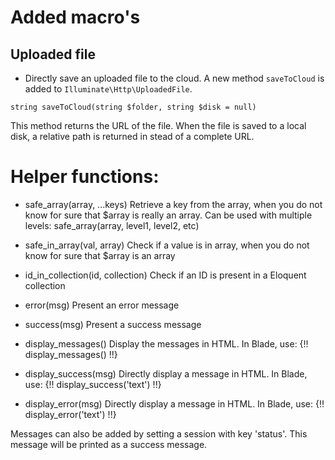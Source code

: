 # Added macro's

## Uploaded file

- Directly save an uploaded file to the cloud. A new method `saveToCloud` is added to `Illuminate\Http\UploadedFile`.

`string saveToCloud(string $folder, string $disk = null)`

This method returns the URL of the file. When the file is saved to a local disk, a relative path is returned in stead of a complete URL.

# Helper functions:

- safe_array(array, ...keys)
Retrieve a key from the array, when you do not know for sure that $array is really an array. Can be used with multiple levels:
safe_array(array, level1, level2, etc)

- safe_in_array(val, array)
Check if a value is in array, when you do not know for sure that $array is an array

- id_in_collection(id, collection)
Check if an ID is present in a Eloquent collection

- error(msg)
Present an error message

- success(msg)
Present a success message

- display_messages()
Display the messages in HTML. In Blade, use: {!! display_messages() !!}

- display_success(msg)
Directly display a message in HTML. In Blade, use: {!! display_success('text') !!}

- display_error(msg)
Directly display a message in HTML. In Blade, use: {!! display_error('text') !!}

Messages can also be added by setting a session with key 'status'. This message will be printed as a success message.